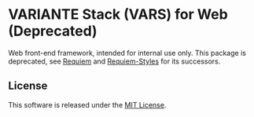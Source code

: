# VARIANTE Stack (VARS) for Web (Deprecated)

Web front-end framework, intended for internal use only. This package is deprecated, see [Requiem](https://github.com/VARIANTE/requiem) and [Requiem-Styles](https://github.com/VARIANTE/requiem-styles) for its successors.

## License

This software is released under the [MIT License](http://opensource.org/licenses/MIT).
